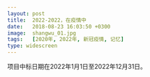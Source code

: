 ```yaml
---
layout: post
title:  2022-2022，在疫情中
date:   2018-08-23 16:03:50 +0300
image:  shangwu_01.jpg
tags:   [2020年, 2022年, 新冠疫情, 记忆]
type: widescreen
---
```

项目中标日期在2022年1月1日至2022年12月31日。
